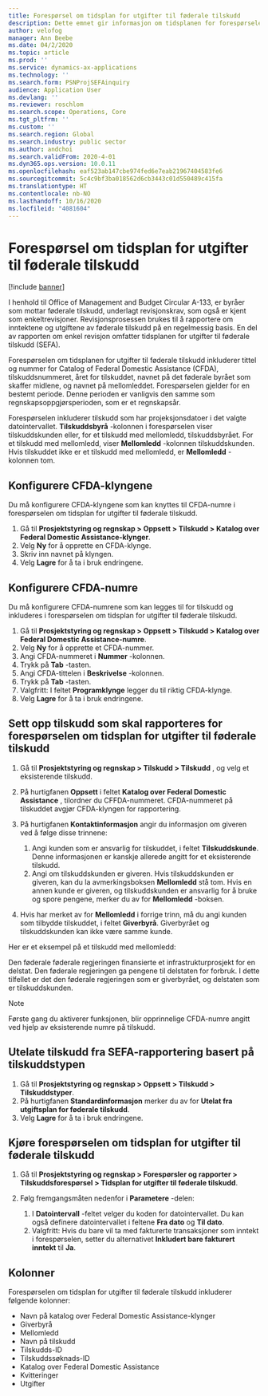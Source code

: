 ```yaml
---
title: Forespørsel om tidsplan for utgifter til føderale tilskudd
description: Dette emnet gir informasjon om tidsplanen for forespørselen om tidsplan for utgifter til føderale tilskudd.
author: velofog
manager: Ann Beebe
ms.date: 04/2/2020
ms.topic: article
ms.prod: ''
ms.service: dynamics-ax-applications
ms.technology: ''
ms.search.form: PSNProjSEFAinquiry
audience: Application User
ms.devlang: ''
ms.reviewer: roschlom
ms.search.scope: Operations, Core
ms.tgt_pltfrm: ''
ms.custom: ''
ms.search.region: Global
ms.search.industry: public sector
ms.author: andchoi
ms.search.validFrom: 2020-4-01
ms.dyn365.ops.version: 10.0.11
ms.openlocfilehash: eaf523ab147cbe974fed6e7eab21967404583fe6
ms.sourcegitcommit: 5c4c9bf3ba018562d6cb3443c01d550489c415fa
ms.translationtype: HT
ms.contentlocale: nb-NO
ms.lasthandoff: 10/16/2020
ms.locfileid: "4081604"
---
```

# <a name="schedule-of-expenditures-of-federal-awards-inquiry"></a>Forespørsel om tidsplan for utgifter til føderale tilskudd

[!include [banner](../includes/banner.md)]

I henhold til Office of Management and Budget Circular A-133, er byråer som mottar føderale tilskudd, underlagt revisjonskrav, som også er kjent som enkeltrevisjoner. Revisjonsprosessen brukes til å rapportere om inntektene og utgiftene av føderale tilskudd på en regelmessig basis. En del av rapporten om enkel revisjon omfatter tidsplanen for utgifter til føderale tilskudd (SEFA).

Forespørselen om tidsplanen for utgifter til føderale tilskudd inkluderer tittel og nummer for Catalog of Federal Domestic Assistance (CFDA), tilskuddsnummeret, året for tilskuddet, navnet på det føderale byrået som skaffer midlene, og navnet på mellomleddet. Forespørselen gjelder for en bestemt periode. Denne perioden er vanligvis den samme som regnskapsoppgjørsperioden, som er et regnskapsår.

Forespørselen inkluderer tilskudd som har projeksjonsdatoer i det valgte datointervallet. **Tilskuddsbyrå** -kolonnen i forespørselen viser tilskuddskunden eller, for et tilskudd med mellomledd, tilskuddsbyrået. For et tilskudd med mellomledd, viser **Mellomledd** -kolonnen tilskuddskunden. Hvis tilskuddet ikke er et tilskudd med mellomledd, er **Mellomledd** -kolonnen tom.

## <a name="set-up-the-cfda-clusters"></a>Konfigurere CFDA-klyngene

Du må konfigurere CFDA-klyngene som kan knyttes til CFDA-numre i forespørselen om tidsplan for utgifter til føderale tilskudd.

1. Gå til **Prosjektstyring og regnskap \> Oppsett \> Tilskudd \> Katalog over Federal Domestic Assistance-klynger**.
2. Velg **Ny** for å opprette en CFDA-klynge.
3. Skriv inn navnet på klyngen.
4. Velg **Lagre** for å ta i bruk endringene.

## <a name="set-up-cfda-numbers"></a>Konfigurere CFDA-numre

Du må konfigurere CFDA-numrene som kan legges til for tilskudd og inkluderes i forespørselen om tidsplan for utgifter til føderale tilskudd.

1. Gå til **Prosjektstyring og regnskap \> Oppsett \> Tilskudd \> Katalog over Federal Domestic Assistance-numre**.
2. Velg **Ny** for å opprette et CFDA-nummer.
3. Angi CFDA-nummeret i **Nummer** -kolonnen.
4. Trykk på **Tab** -tasten.
5. Angi CFDA-tittelen i **Beskrivelse** -kolonnen.
6. Trykk på **Tab** -tasten.
7. Valgfritt: I feltet **Programklynge** legger du til riktig CFDA-klynge.
8. Velg **Lagre** for å ta i bruk endringene.

## <a name="set-up-grants-to-report-for-the-schedule-of-expenditures-of-federal-awards-inquiry"></a>Sett opp tilskudd som skal rapporteres for forespørselen om tidsplan for utgifter til føderale tilskudd

1. Gå til **Prosjektstyring og regnskap \> Tilskudd \> Tilskudd** , og velg et eksisterende tilskudd.
2. På hurtigfanen **Oppsett** i feltet **Katalog over Federal Domestic Assistance** , tilordner du CFFDA-nummeret. CFDA-nummeret på tilskuddet avgjør CFDA-klyngen for rapportering.
3. På hurtigfanen **Kontaktinformasjon** angir du informasjon om giveren ved å følge disse trinnene:

    1. Angi kunden som er ansvarlig for tilskuddet, i feltet **Tilskuddskunde**. Denne informasjonen er kanskje allerede angitt for et eksisterende tilskudd.
    2. Angi om tilskuddskunden er giveren. Hvis tilskuddskunden er giveren, kan du la avmerkingsboksen **Mellomledd** stå tom. Hvis en annen kunde er giveren, og tilskuddskunden er ansvarlig for å bruke og spore pengene, merker du av for **Mellomledd** -boksen.

4. Hvis har merket av for **Mellomledd** i forrige trinn, må du angi kunden som tilbydde tilskuddet, i feltet **Giverbyrå**. Giverbyrået og tilskuddskunden kan ikke være samme kunde.

Her er et eksempel på et tilskudd med mellomledd:

Den føderale føderale regjeringen finansierte et infrastrukturprosjekt for en delstat. Den føderale regjeringen ga pengene til delstaten for forbruk. I dette tilfellet er det den føderale regjeringen som er giverbyrået, og delstaten som er tilskuddskunden.

> [!NOTE] 
> Første gang du aktiverer funksjonen, blir opprinnelige CFDA-numre angitt ved hjelp av eksisterende numre på tilskudd.

## <a name="exclude-grants-from-sefa-reporting-based-on-the-grant-type"></a>Utelate tilskudd fra SEFA-rapportering basert på tilskuddstypen

1. Gå til **Prosjektstyring og regnskap \> Oppsett \> Tilskudd \> Tilskuddstyper**.
2. På hurtigfanen **Standardinformasjon** merker du av for **Utelat fra utgiftsplan for føderale tilskudd**.
3. Velg **Lagre** for å ta i bruk endringene.

## <a name="run-the-schedule-of-expenditures-of-federal-awards-inquiry"></a>Kjøre forespørselen om tidsplan for utgifter til føderale tilskudd

1. Gå til **Prosjektstyring og regnskap \> Forespørsler og rapporter \> Tilskuddsforespørsel \> Tidsplan for utgifter til føderale tilskudd**.
2. Følg fremgangsmåten nedenfor i **Parametere** -delen:

    1. I **Datointervall** -feltet velger du koden for datointervallet. Du kan også definere datointervallet i feltene **Fra dato** og **Til dato**.
    2. Valgfritt: Hvis du bare vil ta med fakturerte transaksjoner som inntekt i forespørselen, setter du alternativet **Inkludert bare fakturert inntekt** til **Ja**.

## <a name="columns"></a>Kolonner

Forespørselen om tidsplan for utgifter til føderale tilskudd inkluderer følgende kolonner:

- Navn på katalog over Federal Domestic Assistance-klynger
- Giverbyrå
- Mellomledd
- Navn på tilskudd
- Tilskudds-ID
- Tilskuddssøknads-ID
- Katalog over Federal Domestic Assistance
- Kvitteringer
- Utgifter

